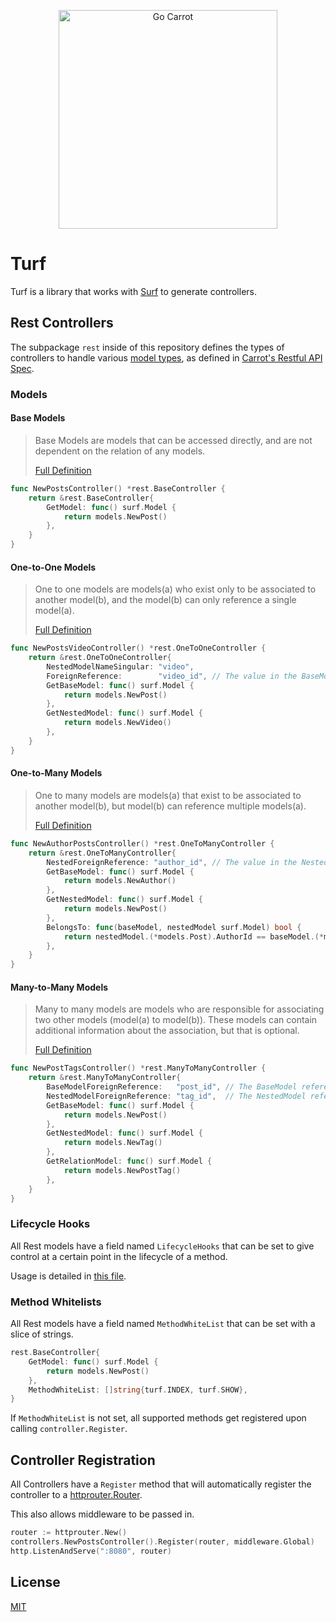 <a href="https://engineering.carrot.is/"><p align="center"><img src="https://cloud.githubusercontent.com/assets/2105067/24525319/d3d26516-1567-11e7-9506-7611b3287d53.png" alt="Go Carrot" width="350px" align="center;" /></p></a>
# Turf

Turf is a library that works with [Surf](https://github.com/go-carrot/surf) to generate controllers.

## Rest Controllers

The subpackage `rest` inside of this repository defines the types of controllers to handle various [model types](https://github.com/carrot/restful-api-spec#determine-interface-model-types), as defined in [Carrot's Restful API Spec](https://github.com/carrot/restful-api-spec).

### Models

#### Base Models

> Base Models are models that can be accessed directly, and are not dependent on the relation of any models.
>
> [Full Definition](https://github.com/carrot/restful-api-spec#base-models)

```go
func NewPostsController() *rest.BaseController {
	return &rest.BaseController{
		GetModel: func() surf.Model {
			return models.NewPost()
		},
	}
}
```

#### One-to-One Models

> One to one models are models(a) who exist only to be associated to another model(b), and the model(b) can only reference a single model(a).
>
> [Full Definition](https://github.com/carrot/restful-api-spec#one-to-one-models)

```go
func NewPostsVideoController() *rest.OneToOneController {
	return &rest.OneToOneController{
		NestedModelNameSingular: "video",
		ForeignReference:        "video_id", // The value in the BaseModel that references the NestedModel
		GetBaseModel: func() surf.Model {
			return models.NewPost()
		},
		GetNestedModel: func() surf.Model {
			return models.NewVideo()
		},
	}
}
```

#### One-to-Many Models

> One to many models are models(a) that exist to be associated to another model(b), but model(b) can reference multiple models(a).
> 
> [Full Definition](https://github.com/carrot/restful-api-spec#one-to-many-models)

```go
func NewAuthorPostsController() *rest.OneToManyController {
	return &rest.OneToManyController{
		NestedForeignReference: "author_id", // The value in the NestedModel that references the BaseModel
		GetBaseModel: func() surf.Model {
			return models.NewAuthor()
		},
		GetNestedModel: func() surf.Model {
			return models.NewPost()
		},
		BelongsTo: func(baseModel, nestedModel surf.Model) bool {
			return nestedModel.(*models.Post).AuthorId == baseModel.(*models.Author).Id
		},
	}
}
```

#### Many-to-Many Models

> Many to many models are models who are responsible for associating two other models (model(a) to model(b)). These models can contain additional information about the association, but that is optional. 
> 
> [Full Definition](https://github.com/carrot/restful-api-spec#many-to-many-models)

```go
func NewPostTagsController() *rest.ManyToManyController {
	return &rest.ManyToManyController{
		BaseModelForeignReference:   "post_id", // The BaseModel reference in the RelationModel
		NestedModelForeignReference: "tag_id",  // The NestedModel reference in the RelationModel
		GetBaseModel: func() surf.Model {
			return models.NewPost()
		},
		GetNestedModel: func() surf.Model {
			return models.NewTag()
		},
		GetRelationModel: func() surf.Model {
			return models.NewPostTag()
		},
	}
}
```

### Lifecycle Hooks

All Rest models have a field named `LifecycleHooks` that can be set to give control at a certain point in the lifecycle of a method.

Usage is detailed in [this file](https://github.com/go-carrot/turf/blob/br.readme/rest/lifecycle_hooks.go).

### Method Whitelists

All Rest models have a field named `MethodWhiteList` that can be set with a slice of strings.

```go
rest.BaseController{
    GetModel: func() surf.Model {
        return models.NewPost()
    },
    MethodWhiteList: []string{turf.INDEX, turf.SHOW},
}
```

If `MethodWhiteList` is not set, all supported methods get registered upon calling `controller.Register`.

## Controller Registration

All Controllers have a `Register` method that will automatically register the controller to a [httprouter.Router](https://github.com/julienschmidt/httprouter).

This also allows middleware to be passed in.

```go
router := httprouter.New()
controllers.NewPostsController().Register(router, middleware.Global)
http.ListenAndServe(":8080", router)
```

## License

[MIT](LICENSE.md)
